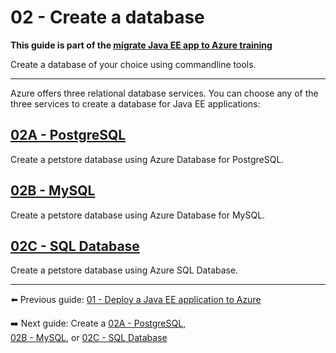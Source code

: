 # 02 - Create a database

__This guide is part of the [migrate Java EE app to Azure training](../README.md)__

Create a database of your choice using commandline tools.

---

Azure offers three relational database services. You can choose any of the three services to create a database
for Java EE applications:

## [02A - PostgreSQL](step-02A-create-a-postgresql-database/README.md)

Create a petstore database using Azure Database for PostgreSQL.
  
## [02B - MySQL](step-02B-create-a-mysql-database/README.md)

Create a petstore database using Azure Database for MySQL.

## [02C - SQL Database](step-02C-create-a-sql-database/README.md)

Create a petstore database using Azure SQL Database.

---
  
⬅️ Previous guide: [01 - Deploy a Java EE application to Azure](../step-01-deploy-java-ee-app-to-azure/README.md)
  
➡️ Next guide: Create a [02A - PostgreSQL](step-02A-create-a-postgresql-database/README.md),  
[02B - MySQL](step-02B-create-a-mysql-database/README.md), or
[02C - SQL Database](step-02C-create-a-sql-database/README.md)

